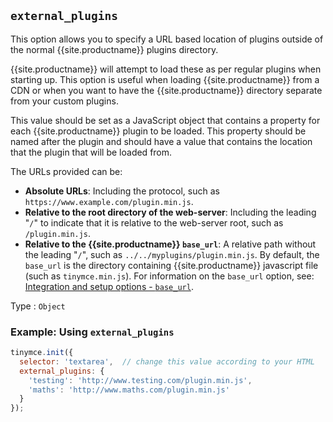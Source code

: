 ## `external_plugins`

This option allows you to specify a URL based location of plugins outside of the normal {{site.productname}} plugins directory.

{{site.productname}} will attempt to load these as per regular plugins when starting up. This option is useful when loading {{site.productname}} from a CDN or when you want to have the {{site.productname}} directory separate from your custom plugins.

This value should be set as a JavaScript object that contains a property for each {{site.productname}} plugin to be loaded. This property should be named after the plugin and should have a value that contains the location that the plugin that will be loaded from.

The URLs provided can be:

- **Absolute URLs**: Including the protocol, such as `https://www.example.com/plugin.min.js`.
- **Relative to the root directory of the web-server**: Including the leading "`/`" to indicate that it is relative to the web-server root, such as `/plugin.min.js`.
- **Relative to the {{site.productname}} `base_url`**: A relative path without the leading "`/`", such as `../../myplugins/plugin.min.js`. By default, the `base_url` is the directory containing {{site.productname}} javascript file (such as `tinymce.min.js`). For information on the `base_url` option, see: [Integration and setup options - `base_url`](https://www.tiny.cloud/docs/configure/integration-and-setup/#base_url).

Type
: `Object`

### Example: Using `external_plugins`

```js
tinymce.init({
  selector: 'textarea',  // change this value according to your HTML
  external_plugins: {
    'testing': 'http://www.testing.com/plugin.min.js',
    'maths': 'http://www.maths.com/plugin.min.js'
  }
});
```